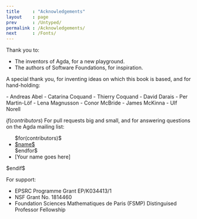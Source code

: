 ```yaml
---
title     : "Acknowledgements"
layout    : page
prev      : /Untyped/
permalink : /Acknowledgements/
next      : /Fonts/
---
```


Thank you to:

  - The inventors of Agda, for a new playground.
  - The authors of Software Foundations, for inspiration.

A special thank you, for inventing ideas on which this book is based, and for hand-holding:
<div class="list-of-contributors">
  - Andreas Abel
  - Catarina Coquand
  - Thierry Coquand
  - David Darais
  - Per Martin-Löf
  - Lena Magnusson
  - Conor McBride
  - James McKinna
  - Ulf Norell
</div>

$if(contributors)$
For pull requests big and small, and for answering questions on the Agda mailing list:
<div class="list-of-contributors">
<ul>
$for(contributors)$
<li><a href="https://github.com/$github$">$name$</a></li>
$endfor$
<li>[Your name goes here]</li>
</ul>
</div>
$endif$

For support:

  - EPSRC Programme Grant EP/K034413/1
  - NSF Grant No. 1814460
  - Foundation Sciences Mathematiques de Paris (FSMP) Distinguised Professor Fellowship
